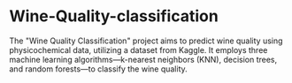 # Wine-Quality-classification
 The "Wine Quality Classification" project aims to predict wine quality using physicochemical data, utilizing a dataset from Kaggle. It employs three machine learning algorithms—k-nearest neighbors (KNN), decision trees, and random forests—to classify the wine quality.
